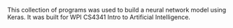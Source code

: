 This collection of programs was used to build a neural network model using Keras. It was built for WPI CS4341 Intro to Artificial Intelligence.
